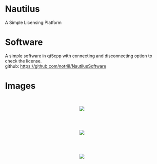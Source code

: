 # Nautilus
A Simple Licensing Platform
<br>
# Software
A simple software in qt5cpp with connecting and disconnecting option to check the license.
<br>
github: https://github.com/not4il/NautilusSoftware
<br>
# Images
<br>
<p align="center"><img src="https://s16.picofile.com/file/8430419984/pic1.png"></p>
<br><br>
<p align="center"><img src="https://s16.picofile.com/file/8430420000/pic2.png"></p>
<br><br>
<p align="center"><img src="https://s17.picofile.com/file/8430420026/pic3.png"></p>
<br>
